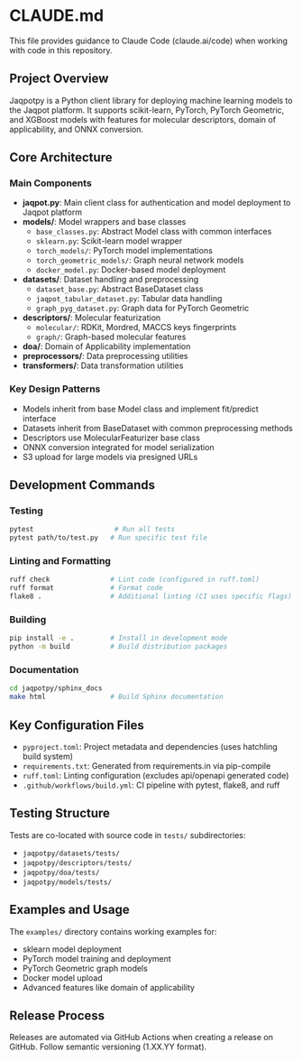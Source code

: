 # CLAUDE.md

This file provides guidance to Claude Code (claude.ai/code) when working with code in this repository.

## Project Overview

Jaqpotpy is a Python client library for deploying machine learning models to the Jaqpot platform. It supports scikit-learn, PyTorch, PyTorch Geometric, and XGBoost models with features for molecular descriptors, domain of applicability, and ONNX conversion.

## Core Architecture

### Main Components

- **jaqpot.py**: Main client class for authentication and model deployment to Jaqpot platform
- **models/**: Model wrappers and base classes
  - `base_classes.py`: Abstract Model class with common interfaces
  - `sklearn.py`: Scikit-learn model wrapper
  - `torch_models/`: PyTorch model implementations
  - `torch_geometric_models/`: Graph neural network models
  - `docker_model.py`: Docker-based model deployment
- **datasets/**: Dataset handling and preprocessing
  - `dataset_base.py`: Abstract BaseDataset class
  - `jaqpot_tabular_dataset.py`: Tabular data handling
  - `graph_pyg_dataset.py`: Graph data for PyTorch Geometric
- **descriptors/**: Molecular featurization
  - `molecular/`: RDKit, Mordred, MACCS keys fingerprints
  - `graph/`: Graph-based molecular features
- **doa/**: Domain of Applicability implementation
- **preprocessors/**: Data preprocessing utilities
- **transformers/**: Data transformation utilities

### Key Design Patterns

- Models inherit from base Model class and implement fit/predict interface
- Datasets inherit from BaseDataset with common preprocessing methods
- Descriptors use MolecularFeaturizer base class
- ONNX conversion integrated for model serialization
- S3 upload for large models via presigned URLs

## Development Commands

### Testing
```bash
pytest                    # Run all tests
pytest path/to/test.py   # Run specific test file
```

### Linting and Formatting
```bash
ruff check               # Lint code (configured in ruff.toml)
ruff format              # Format code
flake8 .                 # Additional linting (CI uses specific flags)
```

### Building
```bash
pip install -e .         # Install in development mode
python -m build          # Build distribution packages
```

### Documentation
```bash
cd jaqpotpy/sphinx_docs
make html                # Build Sphinx documentation
```

## Key Configuration Files

- `pyproject.toml`: Project metadata and dependencies (uses hatchling build system)
- `requirements.txt`: Generated from requirements.in via pip-compile
- `ruff.toml`: Linting configuration (excludes api/openapi generated code)
- `.github/workflows/build.yml`: CI pipeline with pytest, flake8, and ruff

## Testing Structure

Tests are co-located with source code in `tests/` subdirectories:
- `jaqpotpy/datasets/tests/`
- `jaqpotpy/descriptors/tests/`
- `jaqpotpy/doa/tests/`
- `jaqpotpy/models/tests/`

## Examples and Usage

The `examples/` directory contains working examples for:
- sklearn model deployment
- PyTorch model training and deployment
- PyTorch Geometric graph models
- Docker model upload
- Advanced features like domain of applicability

## Release Process

Releases are automated via GitHub Actions when creating a release on GitHub. Follow semantic versioning (1.XX.YY format).